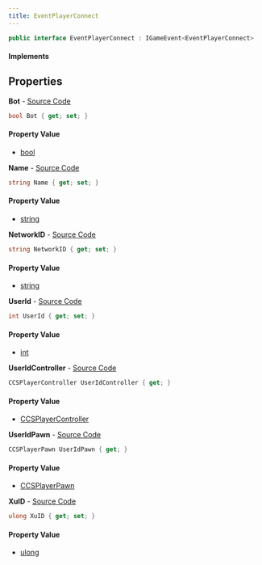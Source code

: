 ```yaml
---
title: EventPlayerConnect
---
```


```csharp
public interface EventPlayerConnect : IGameEvent<EventPlayerConnect>
```

#### Implements

## Properties

**Bot** - [Source Code](https://github.com/swiftly-solution/swiftlys2/blob/main/managed/src/SwiftlyS2.Generated/GameEvents/Interfaces/EventPlayerConnect.cs#L63)

```csharp
bool Bot { get; set; }
```

#### Property Value

- [bool](https://learn.microsoft.com/dotnet/api/system.boolean)

**Name** - [Source Code](https://github.com/swiftly-solution/swiftlys2/blob/main/managed/src/SwiftlyS2.Generated/GameEvents/Interfaces/EventPlayerConnect.cs#L23)

```csharp
string Name { get; set; }
```

#### Property Value

- [string](https://learn.microsoft.com/dotnet/api/system.string)

**NetworkID** - [Source Code](https://github.com/swiftly-solution/swiftlys2/blob/main/managed/src/SwiftlyS2.Generated/GameEvents/Interfaces/EventPlayerConnect.cs#L51)

```csharp
string NetworkID { get; set; }
```

#### Property Value

- [string](https://learn.microsoft.com/dotnet/api/system.string)

**UserId** - [Source Code](https://github.com/swiftly-solution/swiftlys2/blob/main/managed/src/SwiftlyS2.Generated/GameEvents/Interfaces/EventPlayerConnect.cs#L44)

```csharp
int UserId { get; set; }
```

#### Property Value

- [int](https://learn.microsoft.com/dotnet/api/system.int32)

**UserIdController** - [Source Code](https://github.com/swiftly-solution/swiftlys2/blob/main/managed/src/SwiftlyS2.Generated/GameEvents/Interfaces/EventPlayerConnect.cs#L30)

```csharp
CCSPlayerController UserIdController { get; }
```

#### Property Value

- [CCSPlayerController](/docs/api/shared/schemadefinitions/ccsplayercontroller)

**UserIdPawn** - [Source Code](https://github.com/swiftly-solution/swiftlys2/blob/main/managed/src/SwiftlyS2.Generated/GameEvents/Interfaces/EventPlayerConnect.cs#L37)

```csharp
CCSPlayerPawn UserIdPawn { get; }
```

#### Property Value

- [CCSPlayerPawn](/docs/api/shared/schemadefinitions/ccsplayerpawn)

**XuID** - [Source Code](https://github.com/swiftly-solution/swiftlys2/blob/main/managed/src/SwiftlyS2.Generated/GameEvents/Interfaces/EventPlayerConnect.cs#L58)

```csharp
ulong XuID { get; set; }
```

#### Property Value

- [ulong](https://learn.microsoft.com/dotnet/api/system.uint64)


